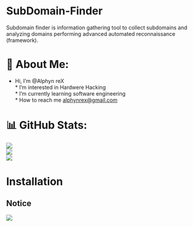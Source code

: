 # SubDomain-Finder
Subdomain finder is information gathering tool to collect subdomains and analyzing domains performing advanced automated reconnaissance (framework).
# 💫 About Me:
* Hi, I’m @Alphyn reX<br>* I’m interested in Hardwere Hacking<br>* I’m currently learning software engineering<br>* How to reach me alphynrex@gmail.com

# 📊 GitHub Stats:
![](https://github-readme-stats.vercel.app/api?username=Alphyn-reX&theme=dark&hide_border=false&include_all_commits=false&count_private=false)<br/>
![](https://github-readme-streak-stats.herokuapp.com/?user=Alphyn-reX&theme=dark&hide_border=false)<br/>
![](https://github-readme-stats.vercel.app/api/top-langs/?username=Alphyn-reX&theme=dark&hide_border=false&include_all_commits=false&count_private=false&layout=compact)

# Installation
Notice
---
[![](https://visitcount.itsvg.in/api?id=Alphyn-reX&icon=0&color=0)](https://visitcount.itsvg.in)

<!-- Proudly created with GPRM ( https://gprm.itsvg.in ) -->

